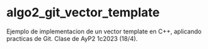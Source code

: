 # algo2_git_vector_template
Ejemplo de implementacion de un vector template en C++, aplicando practicas de Git. Clase de AyP2 1c2023 (18/4).
